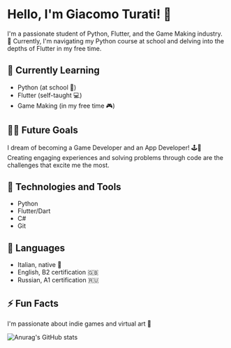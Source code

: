 # Hello, I'm Giacomo Turati! 👋

I'm a passionate student of Python, Flutter, and the Game Making industry. 🚀 Currently, I'm navigating my Python course at school and delving into the depths of Flutter in my free time.

## 🌱 Currently Learning
- Python (at school 🏫) 
- Flutter (self-taught 💻) 
- Game Making (in my free time 🎮) 

## 👨‍💻 Future Goals
I dream of becoming a Game Developer and an App Developer! 🕹️📱 Creating engaging experiences and solving problems through code are the challenges that excite me the most.

## 🔧 Technologies and Tools
- Python 
- Flutter/Dart 
- C#
- Git 

## 🚩 Languages
- Italian, native 🍕
- English, B2 certification 🇬🇧
- Russian, A1 certification 🇷🇺

## ⚡ Fun Facts
I'm passionate about indie games and virtual art 🎨

![Anurag's GitHub stats](https://github-readme-stats.vercel.app/api?username=N3v1&show_icons=true&theme=shades-of-purple)
